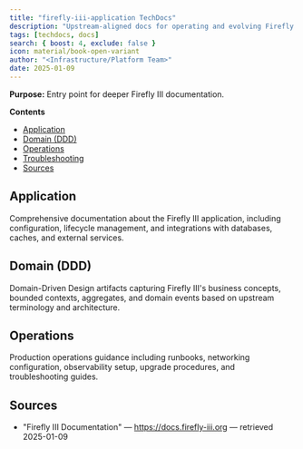 ```yaml
---
title: "firefly-iii-application TechDocs"
description: "Upstream-aligned docs for operating and evolving Firefly III in this repository."
tags: [techdocs, docs]
search: { boost: 4, exclude: false }
icon: material/book-open-variant
author: "<Infrastructure/Platform Team>"
date: 2025-01-09
---
```


**Purpose:** Entry point for deeper Firefly III documentation.

**Contents**
- [Application](app/overview.md)
- [Domain (DDD)](domain/ubiquitous-language.md)
- [Operations](ops/runbook.md)
- [Troubleshooting](ops/troubleshooting/startup.md)
- [Sources](#sources)

## Application
Comprehensive documentation about the Firefly III application, including configuration, lifecycle management, and integrations with databases, caches, and external services.

## Domain (DDD)
Domain-Driven Design artifacts capturing Firefly III's business concepts, bounded contexts, aggregates, and domain events based on upstream terminology and architecture.

## Operations
Production operations guidance including runbooks, networking configuration, observability setup, upgrade procedures, and troubleshooting guides.

## Sources
- "Firefly III Documentation" — https://docs.firefly-iii.org — retrieved 2025-01-09

<!-- ai-docs-metadata
{"last_audit":"2025-01-09","fingerprints":{"sources":{"https://docs.firefly-iii.org":""},"sections":{"index":""}}}
-->